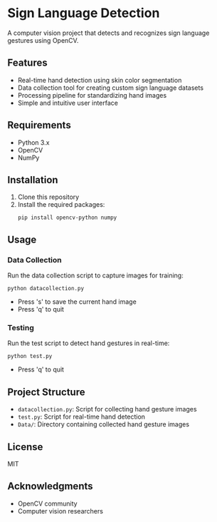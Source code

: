 # Sign Language Detection

A computer vision project that detects and recognizes sign language gestures using OpenCV.

## Features

- Real-time hand detection using skin color segmentation
- Data collection tool for creating custom sign language datasets
- Processing pipeline for standardizing hand images
- Simple and intuitive user interface

## Requirements

- Python 3.x
- OpenCV
- NumPy

## Installation

1. Clone this repository
2. Install the required packages:
   ```
   pip install opencv-python numpy
   ```

## Usage

### Data Collection

Run the data collection script to capture images for training:

```
python datacollection.py
```

- Press 's' to save the current hand image
- Press 'q' to quit

### Testing

Run the test script to detect hand gestures in real-time:

```
python test.py
```

- Press 'q' to quit

## Project Structure

- `datacollection.py`: Script for collecting hand gesture images
- `test.py`: Script for real-time hand detection
- `Data/`: Directory containing collected hand gesture images

## License

MIT

## Acknowledgments

- OpenCV community
- Computer vision researchers
